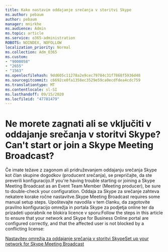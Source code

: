 ```yaml
---
title: Kako nastavim oddajanje srečanja v storitvi Skype
ms.author: pebaum
author: pebaum
manager: mnirkhe
ms.audience: Admin
ms.topic: article
ms.service: o365-administration
ROBOTS: NOINDEX, NOFOLLOW
localization_priority: Normal
ms.collection: Adm_O365
ms.custom:
- "9000058"
- "2655"
- "1563"
ms.openlocfilehash: 9dd605c11278a2e9cec79784c31f7868f5936d48
ms.sourcegitcommit: c6692ce0fa1358ec3529e59ca0ecdfdea4cdc759
ms.translationtype: MT
ms.contentlocale: sl-SI
ms.lasthandoff: 09/15/2020
ms.locfileid: "47781479"
---
```

# <a name="cant-start-or-join-a-skype-meeting-broadcast"></a><span data-ttu-id="7d431-102">Ne morete zagnati ali se vključiti v oddajanje srečanja v storitvi Skype?</span><span class="sxs-lookup"><span data-stu-id="7d431-102">Can't start or join a Skype Meeting Broadcast?</span></span>

<span data-ttu-id="7d431-103">Če imate težave z zagonom ali pridruževanjem oddajanju srečanja Skype kot član skupine dogodkov (producent srečanja), se prepričajte, da ste preverili konfiguracijo.</span><span class="sxs-lookup"><span data-stu-id="7d431-103">If you're having trouble starting or joining a Skype Meeting Broadcast as an Event Team Member (Meeting producer), be sure to double-check your configuration.</span></span> <span data-ttu-id="7d431-104">Oddaja za Skype za srečanje zahteva nekatere korake ročne nastavitve.</span><span class="sxs-lookup"><span data-stu-id="7d431-104">Skype Meeting Broadcast requires some manual setup steps.</span></span> <span data-ttu-id="7d431-105">Upoštevajte navodila v tem članku, da zagotovite pravilno konfiguracijo omrežja in portala Skype za podjetja online ter da prizadeti uporabnik ne blokira licence v sporu:</span><span class="sxs-lookup"><span data-stu-id="7d431-105">Follow the steps in this article to ensure that your network and Skype for Business Online portal are configured correctly, and that the affected user is not blocked by a conflicting license:</span></span>

[<span data-ttu-id="7d431-106">Nastavitev omrežja za oddajanje srečanja v storitvi Skype</span><span class="sxs-lookup"><span data-stu-id="7d431-106">Set up your network for Skype Meeting Broadcast</span></span>](https://docs.microsoft.com/SkypeForBusiness/set-up-your-network-for-skype-meeting-broadcast/set-up-your-network-for-skype-meeting-broadcast)